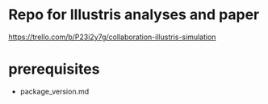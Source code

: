 # Repo for Illustris analyses and paper  
https://trello.com/b/P23i2y7g/collaboration-illustris-simulation


# prerequisites 
* package_version.md 

